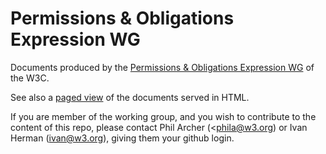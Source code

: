 # Permissions &amp; Obligations Expression WG

Documents produced by the [Permissions &amp; Obligations Expression WG](http://www.w3.org/2016/poe/) of the W3C.

See also a [paged view](http://w3c.github.io/poe/) of the documents served in HTML.

If you are member of the working group, and you wish to contribute to the content of this repo, please contact Phil Archer (<phila@w3.org) or Ivan Herman (<ivan@w3.org>), giving them your github login.

